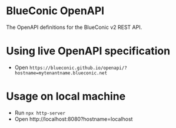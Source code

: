 # BlueConic OpenAPI
The OpenAPI definitions for the BlueConic v2 REST API.

# Using live OpenAPI specification
* Open `https://blueconic.github.io/openapi/?hostname=mytenantname.blueconic.net`

# Usage on local machine
* Run `npx http-server`
* Open http://localhost:8080?hostname=localhost
